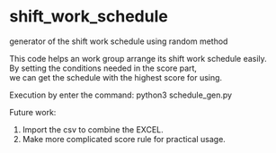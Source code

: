 # shift_work_schedule
generator of the shift work schedule using random method  

This code helps an work group arrange its shift work schedule easily.  
By setting the conditions needed in the score part,  
we can get the schedule with the highest score for using.  

Execution by enter the command: python3 schedule_gen.py  

Future work:  
1. Import the csv to combine the EXCEL.  
2. Make more complicated score rule for practical usage.
